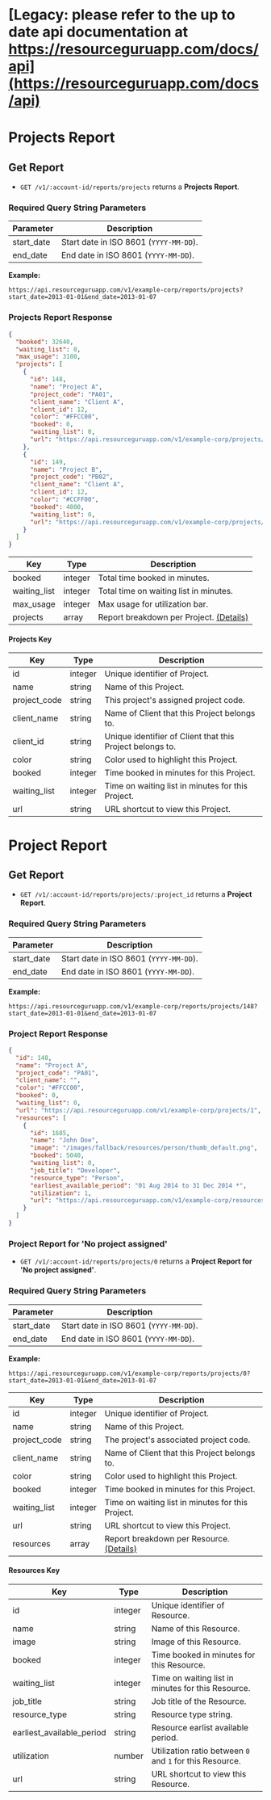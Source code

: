 # [Legacy: please refer to the up to date api documentation at https://resourceguruapp.com/docs/api](https://resourceguruapp.com/docs/api)

# Projects Report

## Get Report

* `GET /v1/:account-id/reports/projects` returns a **Projects Report**.

### Required Query String Parameters

|Parameter | Description|
|---|---|
|start_date | Start date in ISO 8601 (`YYYY-MM-DD`).|
|end_date | End date in ISO 8601 (`YYYY-MM-DD`).|

**Example:**

```
https://api.resourceguruapp.com/v1/example-corp/reports/projects?start_date=2013-01-01&end_date=2013-01-07
```

### Projects Report Response

```json
{
  "booked": 32640,
  "waiting_list": 0,
  "max_usage": 3180,
  "projects": [
    {
      "id": 148,
      "name": "Project A",
      "project_code": "PA01",
      "client_name": "Client A",
      "client_id": 12,
      "color": "#FFCC00",
      "booked": 0,
      "waiting_list": 0,
      "url": "https://api.resourceguruapp.com/v1/example-corp/projects/1",
    },
    {
      "id": 149,
      "name": "Project B",
      "project_code": "PB02",
      "client_name": "Client A",
      "client_id": 12,
      "color": "#CCFF00",
      "booked": 4800,
      "waiting_list": 0,
      "url": "https://api.resourceguruapp.com/v1/example-corp/projects/2",
    }
  ]
}
```

|Key | Type | Description|
|---|---|---|
|booked | integer | Total time booked in minutes.|
|waiting_list | integer | Total time on waiting list in minutes.|
|max_usage | integer | Max usage for utilization bar. |
|projects | array | Report breakdown per Project. [(Details)](#projects-key)|

#### Projects Key

|Key | Type | Description|
|---|---|---|
|id  | integer | Unique identifier of Project.|
|name | string | Name of this Project.|
|project_code|string|This project's assigned project code.|
|client_name | string | Name of Client that this Project belongs to.|
|client_id | string | Unique identifier of Client that this Project belongs to. |
|color | string | Color used to highlight this Project.|
|booked | integer | Time booked in minutes for this Project.|
|waiting_list | integer | Time on waiting list in minutes for this Project.|
|url | string | URL shortcut to view this Project.|

# Project Report

## Get Report

* `GET /v1/:account-id/reports/projects/:project_id` returns a **Project Report**.

### Required Query String Parameters

|Parameter | Description|
|---|---|
|start_date | Start date in ISO 8601 (`YYYY-MM-DD`).|
|end_date | End date in ISO 8601 (`YYYY-MM-DD`).|

**Example:**

```
https://api.resourceguruapp.com/v1/example-corp/reports/projects/148?start_date=2013-01-01&end_date=2013-01-07
```

### Project Report Response

```json
{
  "id": 148,
  "name": "Project A",
  "project_code": "PA01",
  "client_name": "",
  "color": "#FFCC00",
  "booked": 0,
  "waiting_list": 0,
  "url": "https://api.resourceguruapp.com/v1/example-corp/projects/1",
  "resources": [
    {
      "id": 1685,
      "name": "John Doe",
      "image": "/images/fallback/resources/person/thumb_default.png",
      "booked": 5040,
      "waiting_list": 0,
      "job_title": "Developer",
      "resource_type": "Person",
      "earliest_available_period": "01 Aug 2014 to 31 Dec 2014 *",
      "utilization": 1,
      "url": "https://api.resourceguruapp.com/v1/example-corp/resources/1685"
    }
  ]
}
```

### Project Report for 'No project assigned'

* `GET /v1/:account-id/reports/projects/0` returns a **Project Report for 'No project assigned'**.

### Required Query String Parameters

|Parameter | Description|
|---|---|
|start_date | Start date in ISO 8601 (`YYYY-MM-DD`).|
|end_date | End date in ISO 8601 (`YYYY-MM-DD`).|

**Example:**

```
https://api.resourceguruapp.com/v1/example-corp/reports/projects/0?start_date=2013-01-01&end_date=2013-01-07
```

|Key | Type | Description|
|---|---|---|
|id  | integer | Unique identifier of Project.|
|name | string | Name of this Project.|
|project_code|string|The project's associated project code.|
|client_name | string | Name of Client that this Project belongs to.|
|color | string | Color used to highlight this Project.|
|booked | integer | Time booked in minutes for this Project.|
|waiting_list | integer | Time on waiting list in minutes for this Project.|
|url | string | URL shortcut to view this Project.|
|resources | array | Report breakdown per Resource. [(Details)](#resources-key)|

#### Resources Key

|Key | Type | Description|
|---|---|---|
|id | integer | Unique identifier of Resource.|
|name | string | Name of this Resource.|
|image | string | Image of this Resource.|
|booked | integer | Time booked in minutes for this Resource.|
|waiting_list | integer | Time on waiting list in minutes for this Resource.|
|job_title | string | Job title of the Resource.|
|resource_type | string | Resource type string.|
|earliest_available_period | string | Resource earlist available period.|
|utilization | number | Utilization ratio between `0` and `1` for this Resource.|
|url | string | URL shortcut to view this Resource.|
